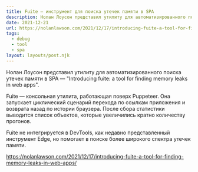 ```yaml
---
title: Fuite — инструмент для поиска утечек памяти в SPA
description: Нолан Лоусон представил утилиту для автоматизированного поиска утечек памяти в SPA
date: 2021-12-21
url: https://nolanlawson.com/2021/12/17/introducing-fuite-a-tool-for-finding-memory-leaks-in-web-apps/
tags:
  - debug 
  - tool 
  - spa
layout: layouts/post.njk
---
```

Нолан Лоусон представил утилиту для автоматизированного поиска утечек памяти в SPA — "Introducing fuite: a tool for finding memory leaks in web apps".

Fuite — консольная утилита, работающая поверх Puppeteer. Она запускает циклический сценарий перехода по ссылкам приложения и возврата назад по истории браузера. После сбора статистики выводится список объектов, которые увеличились кратно количеству прогонов.

Fuite не интегрируется в DevTools, как недавно представленный инструмент Edge, но помогает в поиске более широкого спектра утечек памяти.

https://nolanlawson.com/2021/12/17/introducing-fuite-a-tool-for-finding-memory-leaks-in-web-apps/
